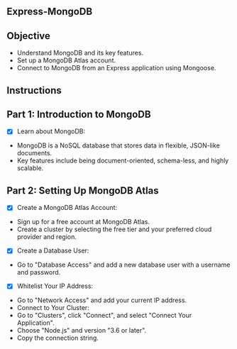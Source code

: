 ## **Express-MongoDB**

## **Objective**
- Understand MongoDB and its key features.
- Set up a MongoDB Atlas account.
- Connect to MongoDB from an Express application using Mongoose.

## **Instructions**
## Part 1: Introduction to MongoDB
- [x] Learn about MongoDB:
- MongoDB is a NoSQL database that stores data in flexible, JSON-like documents.
- Key features include being document-oriented, schema-less, and highly scalable.

## **Part 2: Setting Up MongoDB Atlas**
- [x] Create a MongoDB Atlas Account:

-  Sign up for a free account at MongoDB Atlas.
-  Create a cluster by selecting the free tier and your preferred cloud provider and region.

- [x] Create a Database User:
- Go to "Database Access" and add a new database user with a username and password.

- [x] Whitelist Your IP Address:
- Go to "Network Access" and add your current IP address.
- Connect to Your Cluster:
- Go to "Clusters", click "Connect", and select "Connect Your Application".
- Choose "Node.js" and version "3.6 or later".
- Copy the connection string.